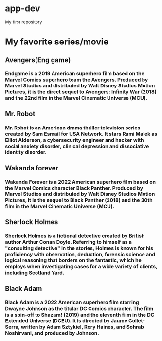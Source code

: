 # app-dev
My first repository

# My favorite series/movie
##  Avengers(Eng game)
### Endgame is a 2019 American superhero film based on the Marvel Comics superhero team the Avengers. Produced by Marvel Studios and distributed by Walt Disney Studios Motion Pictures, it is the direct sequel to Avengers: Infinity War (2018) and the 22nd film in the Marvel Cinematic Universe (MCU).
##  Mr. Robot
### Mr. Robot is an American drama thriller television series created by Sam Esmail for USA Network. It stars Rami Malek as Elliot Alderson, a cybersecurity engineer and hacker with social anxiety disorder, clinical depression and dissociative identity disorder.
##  Wakanda forever
### Wakanda Forever is a 2022 American superhero film based on the Marvel Comics character Black Panther. Produced by Marvel Studios and distributed by Walt Disney Studios Motion Pictures, it is the sequel to Black Panther (2018) and the 30th film in the Marvel Cinematic Universe (MCU).
##  Sherlock Holmes
### Sherlock Holmes is a fictional detective created by British author Arthur Conan Doyle. Referring to himself as a "consulting detective" in the stories, Holmes is known for his proficiency with observation, deduction, forensic science and logical reasoning that borders on the fantastic, which he employs when investigating cases for a wide variety of clients, including Scotland Yard.
##  Black Adam
### Black Adam is a 2022 American superhero film starring Dwayne Johnson as the titular DC Comics character. The film is a spin-off to Shazam! (2019) and the eleventh film in the DC Extended Universe (DCEU). It is directed by Jaume Collet-Serra, written by Adam Sztykiel, Rory Haines, and Sohrab Noshirvani, and produced by Johnson.


